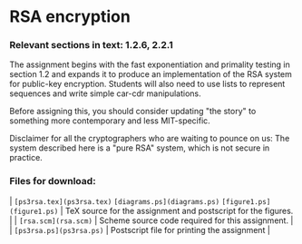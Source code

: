 # RSA encryption

### Relevant sections in text: 1.2.6, 2.2.1

The assignment begins with the fast exponentiation and primality testing in section 1.2 and expands it to produce an implementation of the RSA system for public-key encryption. Students will also need to use lists to represent sequences and write simple car-cdr manipulations.

Before assigning this, you should consider updating "the story" to something more contemporary and less MIT-specific.

Disclaimer for all the cryptographers who are waiting to pounce on us: The system described here is a "pure RSA" system, which is not secure in practice.

### Files for download:

| `[ps3rsa.tex](ps3rsa.tex)`
`[diagrams.ps](diagrams.ps)`
`[figure1.ps](figure1.ps)` | TeX source for the assignment and postscript for the figures. |
| `[rsa.scm](rsa.scm)` | Scheme source code required for this assignment. |
| `[ps3rsa.ps](ps3rsa.ps)` | Postscript file for printing the assignment |